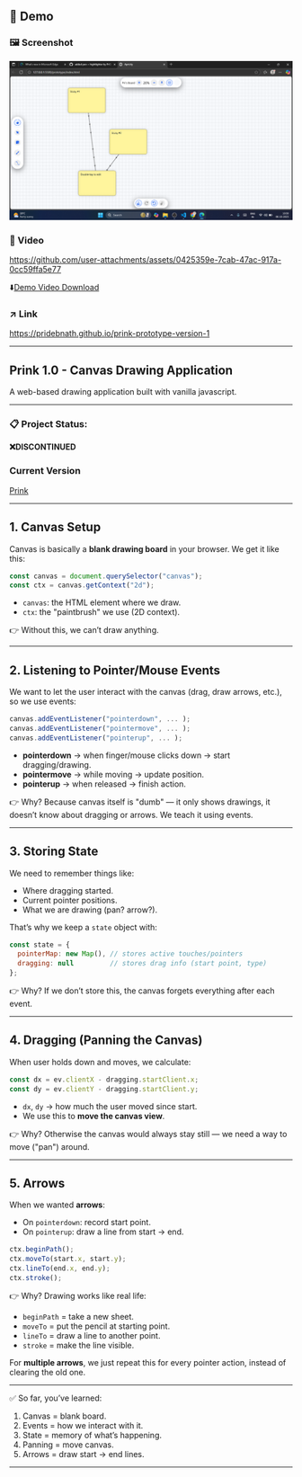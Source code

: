 ## 🔴 Demo
### 🖼️ Screenshot
![Demo Screenshot](assets/image/apricity-prototype-2025-10-06%2010-27-16.png)

### 🎥 Video

https://github.com/user-attachments/assets/0425359e-7cab-47ac-917a-0cc59ffa5e77


⬇️[Demo Video Download](assets/video/apricity-prototype-2025-10-06%2010-27-16.mp4)


### ↗️ Link
https://pridebnath.github.io/prink-prototype-version-1


--- 

## Prink 1.0 - Canvas Drawing Application

A web-based drawing application built with vanilla javascript.

---

### 📋 Project Status: 

 **❌DISCONTINUED**


### Current Version 
[Prink](https://github.com/PriDebnath/Prink)

---

## 1. **Canvas Setup**

Canvas is basically a **blank drawing board** in your browser.
We get it like this:

```js
const canvas = document.querySelector("canvas");
const ctx = canvas.getContext("2d");
```

* `canvas`: the HTML element where we draw.
* `ctx`: the "paintbrush" we use (2D context).

👉 Without this, we can’t draw anything.

---

## 2. **Listening to Pointer/Mouse Events**

We want to let the user interact with the canvas (drag, draw arrows, etc.), so we use events:

```js
canvas.addEventListener("pointerdown", ... );
canvas.addEventListener("pointermove", ... );
canvas.addEventListener("pointerup", ... );
```

* **pointerdown** → when finger/mouse clicks down → start dragging/drawing.
* **pointermove** → while moving → update position.
* **pointerup** → when released → finish action.

👉 Why? Because canvas itself is "dumb" — it only shows drawings, it doesn’t know about dragging or arrows. We teach it using events.

---

## 3. **Storing State**

We need to remember things like:

* Where dragging started.
* Current pointer positions.
* What we are drawing (pan? arrow?).

That’s why we keep a `state` object with:

```js
const state = {
  pointerMap: new Map(), // stores active touches/pointers
  dragging: null         // stores drag info (start point, type)
};
```

👉 Why? If we don’t store this, the canvas forgets everything after each event.

---

## 4. **Dragging (Panning the Canvas)**

When user holds down and moves, we calculate:

```js
const dx = ev.clientX - dragging.startClient.x;
const dy = ev.clientY - dragging.startClient.y;
```

* `dx`, `dy` → how much the user moved since start.
* We use this to **move the canvas view**.

👉 Why? Otherwise the canvas would always stay still — we need a way to move ("pan") around.

---

## 5. **Arrows**

When we wanted **arrows**:

* On `pointerdown`: record start point.
* On `pointerup`: draw a line from start → end.

```js
ctx.beginPath();
ctx.moveTo(start.x, start.y);
ctx.lineTo(end.x, end.y);
ctx.stroke();
```

👉 Why? Drawing works like real life:

* `beginPath` = take a new sheet.
* `moveTo` = put the pencil at starting point.
* `lineTo` = draw a line to another point.
* `stroke` = make the line visible.

For **multiple arrows**, we just repeat this for every pointer action, instead of clearing the old one.

---

✅ So far, you’ve learned:

1. Canvas = blank board.
2. Events = how we interact with it.
3. State = memory of what’s happening.
4. Panning = move canvas.
5. Arrows = draw start → end lines.

---
